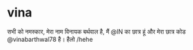 # vina
सभी को नमस्कार, मेरा नाम विनायक बर्थवाल है, मैं @IN का छात्र हूं और मेरा छात्र कोड @vinabarthwal78 है। हैलो
/hehe
